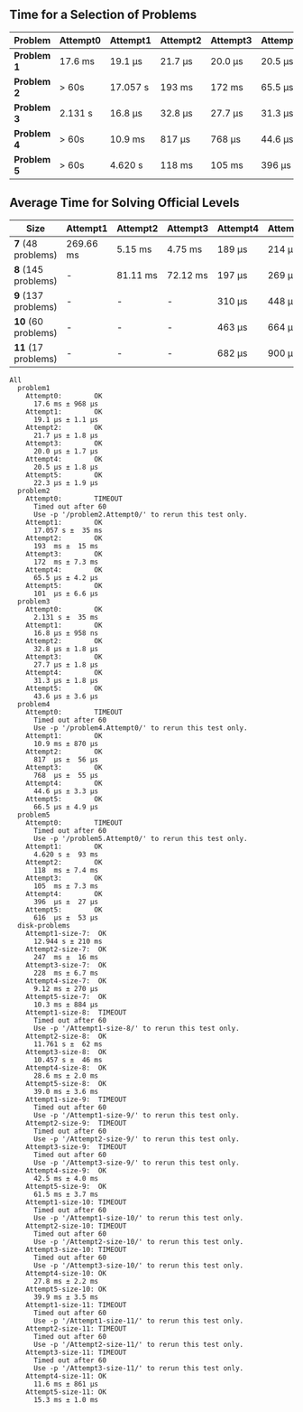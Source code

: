 ## Time for a Selection of Problems

| Problem      | Attempt0 | Attempt1 | Attempt2 | Attempt3 | Attempt4 | Attempt5 |
| ------------ | -------- | -------- | -------- | -------- | -------- | -------- |
| **Problem 1** | 17.6 ms  | 19.1 μs  | 21.7 μs  | 20.0 μs  | 20.5 μs  | 22.3 μs  |
| **Problem 2** | > 60s  | 17.057 s | 193 ms   | 172 ms   | 65.5 μs  | 101 μs   |
| **Problem 3** | 2.131 s  | 16.8 μs  | 32.8 μs  | 27.7 μs  | 31.3 μs  | 43.6 μs  |
| **Problem 4** | > 60s  | 10.9 ms  | 817 μs   | 768 μs   | 44.6 μs  | 66.5 μs  |
| **Problem 5** | > 60s  | 4.620 s  | 118 ms   | 105 ms   | 396 μs   | 616 μs   |

## Average Time for Solving Official Levels

| Size      | Attempt1 | Attempt2 | Attempt3 | Attempt4 | Attempt5 |
| ------------ | -------- | -------- | -------- | -------- | -------- |
| **7** (48 problems)  | 269.66 ms | 5.15 ms   | 4.75 ms   | 189 μs  | 214 μs  |
| **8** (145 problems) | -  | 81.11 ms | 72.12 ms | 197 μs  | 269 μs  |
| **9** (137 problems) | -  | -  | -  | 310 μs  | 448 μs  |
| **10** (60 problems) | -  | -  | -  | 463 μs  | 664 μs  |
| **11**  (17 problems) | -  | -  | -  | 682 μs  | 900 μs  |


```
All
  problem1
    Attempt0:        OK
      17.6 ms ± 968 μs
    Attempt1:        OK
      19.1 μs ± 1.1 μs
    Attempt2:        OK
      21.7 μs ± 1.8 μs
    Attempt3:        OK
      20.0 μs ± 1.7 μs
    Attempt4:        OK
      20.5 μs ± 1.8 μs
    Attempt5:        OK
      22.3 μs ± 1.9 μs
  problem2
    Attempt0:        TIMEOUT
      Timed out after 60
      Use -p '/problem2.Attempt0/' to rerun this test only.
    Attempt1:        OK
      17.057 s ±  35 ms
    Attempt2:        OK
      193  ms ±  15 ms
    Attempt3:        OK
      172  ms ± 7.3 ms
    Attempt4:        OK
      65.5 μs ± 4.2 μs
    Attempt5:        OK
      101  μs ± 6.6 μs
  problem3
    Attempt0:        OK
      2.131 s ±  35 ms
    Attempt1:        OK
      16.8 μs ± 958 ns
    Attempt2:        OK
      32.8 μs ± 1.8 μs
    Attempt3:        OK
      27.7 μs ± 1.8 μs
    Attempt4:        OK
      31.3 μs ± 1.8 μs
    Attempt5:        OK
      43.6 μs ± 3.6 μs
  problem4
    Attempt0:        TIMEOUT
      Timed out after 60
      Use -p '/problem4.Attempt0/' to rerun this test only.
    Attempt1:        OK
      10.9 ms ± 870 μs
    Attempt2:        OK
      817  μs ±  56 μs
    Attempt3:        OK
      768  μs ±  55 μs
    Attempt4:        OK
      44.6 μs ± 3.3 μs
    Attempt5:        OK
      66.5 μs ± 4.9 μs
  problem5
    Attempt0:        TIMEOUT
      Timed out after 60
      Use -p '/problem5.Attempt0/' to rerun this test only.
    Attempt1:        OK
      4.620 s ±  93 ms
    Attempt2:        OK
      118  ms ± 7.4 ms
    Attempt3:        OK
      105  ms ± 7.3 ms
    Attempt4:        OK
      396  μs ±  27 μs
    Attempt5:        OK
      616  μs ±  53 μs
  disk-problems
    Attempt1-size-7:  OK
      12.944 s ± 210 ms
    Attempt2-size-7:  OK
      247  ms ±  16 ms
    Attempt3-size-7:  OK
      228  ms ± 6.7 ms
    Attempt4-size-7:  OK
      9.12 ms ± 270 μs
    Attempt5-size-7:  OK
      10.3 ms ± 884 μs
    Attempt1-size-8:  TIMEOUT
      Timed out after 60
      Use -p '/Attempt1-size-8/' to rerun this test only.
    Attempt2-size-8:  OK
      11.761 s ±  62 ms
    Attempt3-size-8:  OK
      10.457 s ±  46 ms
    Attempt4-size-8:  OK
      28.6 ms ± 2.0 ms
    Attempt5-size-8:  OK
      39.0 ms ± 3.6 ms
    Attempt1-size-9:  TIMEOUT
      Timed out after 60
      Use -p '/Attempt1-size-9/' to rerun this test only.
    Attempt2-size-9:  TIMEOUT
      Timed out after 60
      Use -p '/Attempt2-size-9/' to rerun this test only.
    Attempt3-size-9:  TIMEOUT
      Timed out after 60
      Use -p '/Attempt3-size-9/' to rerun this test only.
    Attempt4-size-9:  OK
      42.5 ms ± 4.0 ms
    Attempt5-size-9:  OK
      61.5 ms ± 3.7 ms
    Attempt1-size-10: TIMEOUT
      Timed out after 60
      Use -p '/Attempt1-size-10/' to rerun this test only.
    Attempt2-size-10: TIMEOUT
      Timed out after 60
      Use -p '/Attempt2-size-10/' to rerun this test only.
    Attempt3-size-10: TIMEOUT
      Timed out after 60
      Use -p '/Attempt3-size-10/' to rerun this test only.
    Attempt4-size-10: OK
      27.8 ms ± 2.2 ms
    Attempt5-size-10: OK
      39.9 ms ± 3.5 ms
    Attempt1-size-11: TIMEOUT
      Timed out after 60
      Use -p '/Attempt1-size-11/' to rerun this test only.
    Attempt2-size-11: TIMEOUT
      Timed out after 60
      Use -p '/Attempt2-size-11/' to rerun this test only.
    Attempt3-size-11: TIMEOUT
      Timed out after 60
      Use -p '/Attempt3-size-11/' to rerun this test only.
    Attempt4-size-11: OK
      11.6 ms ± 861 μs
    Attempt5-size-11: OK
      15.3 ms ± 1.0 ms
```